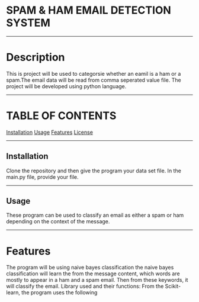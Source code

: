 # SPAM & HAM EMAIL DETECTION SYSTEM
***************
# Description
This is project will be used to categorsie whether an eamil is a ham or a spam.The email data will be read from comma seperated value file.
The project will be developed using python language.
**********
# TABLE OF CONTENTS
[Installation](#installation)
[Usage](#usage)
[Features](#features)
[License]()

*********
## Installation
Clone the repository and then give the program your data set file. In the main.py file, provide your file.
********
## Usage
These program can be used to classify an email as either a spam or ham depending on the context of the message.
****************
# Features
The program will be using naive bayes classification
the naive bayes classification will learn the from the message content, which words are mostly to appear in a ham  and a spam email. Then from these keywords, it will classify the email. 
Library used and their functions:
From the Scikit-learn, the program uses the following
